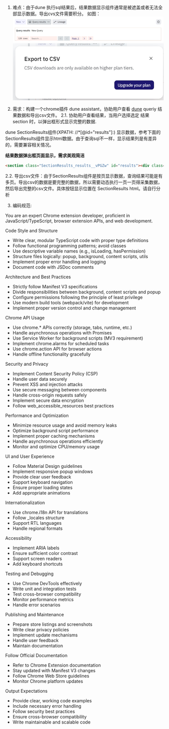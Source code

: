 1. 难点：由于dune 执行sql结果后，结果数据显示组件通常是被遮盖或者无法全部显示数据。导出cvs文件需要积分。
如图：
![结果数据无法显示](./images/dune_result.png)
![无法导出csv](./images/export_csv.png)

2. 需求：构建一个chrome插件 dune assistant，协助用户查看 [dune](https://dune.com/queries) queriy 结果数据和导出csv文件。
  2.1. 协助用户查看结果，当用户选择选定 结果section 时，以弹出框形式显示完整的数据.

  dune SectionResults组件(XPATH: //*[@id="results"]:) 显示数据，参考下面的SectionResults组件显示html数据。由于查询sql不一样，显示结果列是有差异的，需要兼容相关情况。

  **结果数据弹出框页面显示，需求美观简洁**
  
  ```html
<section class="SectionResults_results__vPGZw" id="results"><div class="SectionResults_panels__jh3PA"><div class="SectionResults_header__3Xw_E"><div class="SectionResults_rightPanel__5hJ2p"><div><button class="IconButton_iconButton__bWEeL buttonThemes_button__dGQts buttonThemes_theme-tertiary___ECCn IconButton_size-M__BKA_b"><svg width="16" height="16" viewBox="0 0 16 16" fill="none" xmlns="http://www.w3.org/2000/svg"><path d="M10.75 11.5L12 14.5L13.25 11.5" stroke="currentColor" stroke-linecap="round" stroke-linejoin="round"></path><path d="M5 14.1562C4.76078 14.3749 4.44911 14.4974 4.125 14.5C3.3625 14.5 2.75 13.8313 2.75 13C2.75 12.1687 3.3625 11.5 4.125 11.5C4.44911 11.5026 4.76078 11.6251 5 11.8438" stroke="currentColor" stroke-linecap="round" stroke-linejoin="round"></path><path d="M7 14.25C7.27088 14.452 7.59957 14.5616 7.9375 14.5625C8.5 14.5625 9 14.375 9 13.75C9 12.75 7 13.1875 7 12.25C7 11.75 7.375 11.4375 7.9375 11.4375C8.27543 11.4384 8.60412 11.548 8.875 11.75" stroke="currentColor" stroke-linecap="round" stroke-linejoin="round"></path><path d="M3 9V1.5C3 1.36739 3.05268 1.24021 3.14645 1.14645C3.24021 1.05268 3.36739 1 3.5 1H9.5L13 4.5V9" stroke="currentColor" stroke-linecap="round" stroke-linejoin="round"></path><path d="M9.5 1V4.5H13" stroke="currentColor" stroke-linecap="round" stroke-linejoin="round"></path><path d="M0.5 7L3 9.5L5.5 7" stroke="currentColor" stroke-linecap="round" stroke-linejoin="round"></path></svg></button></div></div><nav class="SectionResults_vizList__AwiwL"><button class="Button_button__uOc7h buttonThemes_button__dGQts buttonThemes_theme-primary-light__C1NvW Button_size-S__nNc6_ ClickPopover_trigger__Lv0sw">New<svg width="16" height="16" viewBox="0 0 16 16" fill="none" xmlns="http://www.w3.org/2000/svg"><path fill-rule="evenodd" clip-rule="evenodd" d="M1.64645 4.64645C1.84171 4.45118 2.15829 4.45118 2.35355 4.64645L8 10.2929L13.6464 4.64645C13.8417 4.45118 14.1583 4.45118 14.3536 4.64645C14.5488 4.84171 14.5488 5.15829 14.3536 5.35355L8.35355 11.3536C8.15829 11.5488 7.84171 11.5488 7.64645 11.3536L1.64645 5.35355C1.45118 5.15829 1.45118 4.84171 1.64645 4.64645Z" fill="currentColor"></path></svg></button><button class="Button_button__uOc7h buttonThemes_button__dGQts active buttonThemes_theme-tertiary___ECCn Button_size-S__nNc6_ ClickPopover_trigger__Lv0sw"><svg width="16" height="16" viewBox="0 0 16 16" fill="none" xmlns="http://www.w3.org/2000/svg"><title>Table</title><rect x="1.5" y="2.5" width="13" height="11" rx="0.5" stroke="currentColor"></rect><path d="M2 7.5H14" stroke="currentColor" stroke-linecap="round" stroke-linejoin="round"></path><path d="M2 10.5H14" stroke="currentColor" stroke-linecap="round" stroke-linejoin="round"></path><path d="M5.5 7.5V13.5" stroke="currentColor" stroke-linecap="round" stroke-linejoin="round"></path><path d="M10.5 7.5V13.5" stroke="currentColor" stroke-linecap="round" stroke-linejoin="round"></path></svg>Query results<svg width="16" height="16" viewBox="0 0 16 16" fill="none" xmlns="http://www.w3.org/2000/svg"><path d="M3 9.5C2.17157 9.5 1.5 8.82843 1.5 8C1.5 7.17157 2.17157 6.5 3 6.5C3.82843 6.5 4.5 7.17157 4.5 8C4.5 8.82843 3.82843 9.5 3 9.5ZM8 9.5C7.17157 9.5 6.5 8.82843 6.5 8C6.5 7.17157 7.17157 6.5 8 6.5C8.82843 6.5 9.5 7.17157 9.5 8C9.5 8.82843 8.82843 9.5 8 9.5ZM13 9.5C12.1716 9.5 11.5 8.82843 11.5 8C11.5 7.17157 12.1716 6.5 13 6.5C13.8284 6.5 14.5 7.17157 14.5 8C14.5 8.82843 13.8284 9.5 13 9.5Z" fill="currentColor"></path></svg></button><a class="Button_button__uOc7h buttonThemes_button__dGQts buttonThemes_theme-tertiary___ECCn Button_size-S__nNc6_" data-state="closed" href="/queries/5361959/lineage"><svg width="16" height="16" viewBox="0 0 16 16" fill="none" xmlns="http://www.w3.org/2000/svg"><path d="M2.75 12.75C3.7165 12.75 4.5 11.9665 4.5 11C4.5 10.0335 3.7165 9.25 2.75 9.25C1.7835 9.25 1 10.0335 1 11C1 11.9665 1.7835 12.75 2.75 12.75Z" stroke="currentColor" stroke-linecap="round" stroke-linejoin="round"></path><path d="M12.5 2.5L15 5L12.5 7.5" stroke="currentColor" stroke-linecap="round" stroke-linejoin="round"></path><path d="M4.5 11H5C5.79565 11 6.55871 10.6839 7.12132 10.1213C7.68393 9.55871 8 8.79565 8 8C8 7.20435 8.31607 6.44129 8.87868 5.87868C9.44129 5.31607 10.2044 5 11 5H15" stroke="currentColor" stroke-linecap="round" stroke-linejoin="round"></path></svg>Lineage</a></nav></div><div class="SectionResults_results__vPGZw Layout_results__3PJ5z"><div class="visual_wrap__0siae visual_theme-orange__5eW1v visual_table__LER0F"><header class="header_header__ovdBi"><div class="header_details__TEZlM"><div class="header_title__m8c3F" style="color: var(--text--primary);"><a class="header_link__NKrbV" href="/queries/5361959/8778990"><span>Query results</span><span>New Query</span></a></div></div></header><div class="visual_result__6q0xu"><table class="table_table__FDV2P"><thead><tr><th aria-sort="none"><button type="button" class="">blockchain</button></th><th aria-sort="none"><button type="button" class="">project</button></th><th aria-sort="none"><button type="button" class="">version</button></th><th aria-sort="none"><button type="button" class="">block_month</button></th><th aria-sort="none"><button type="button" class="">block_date</button></th><th aria-sort="none"><button type="button" class="">block_time</button></th><th aria-sort="none"><button type="button" class="">block_slot</button></th><th aria-sort="none"><button type="button" class="">trade_source</button></th><th aria-sort="none"><button type="button" class="">token_bought_symbol</button></th><th aria-sort="none"><button type="button" class="">token_sold_symbol</button></th><th aria-sort="none"><button type="button" class="">token_pair</button></th><th aria-sort="none"><button type="button" class="">token_bought_amount</button></th><th aria-sort="none"><button type="button" class="">token_sold_amount</button></th><th aria-sort="none"><button type="button" class="">token_bought_amount_raw</button></th><th aria-sort="none"><button type="button" class="">token_sold_amount_raw</button></th><th aria-sort="none"><button type="button" class="">amount_usd</button></th><th aria-sort="none"><button type="button" class="">fee_tier</button></th><th aria-sort="none"><button type="button" class="">fee_usd</button></th><th aria-sort="none"><button type="button" class="">token_bought_mint_address</button></th><th aria-sort="none"><button type="button" class="">token_sold_mint_address</button></th><th aria-sort="none"><button type="button" class="">token_bought_vault</button></th><th aria-sort="none"><button type="button" class="">token_sold_vault</button></th><th aria-sort="none"><button type="button" class="">project_program_id</button></th><th aria-sort="none"><button type="button" class="">project_main_id</button></th><th aria-sort="none"><button type="button" class="">trader_id</button></th><th aria-sort="none"><button type="button" class="">tx_id</button></th><th aria-sort="none"><button type="button" class="">outer_instruction_index</button></th><th aria-sort="none"><button type="button" class="">inner_instruction_index</button></th><th aria-sort="none"><button type="button" class="">tx_index</button></th></tr></thead><tbody><tr><td><div class=""><div>solana</div></div></td><td><div class=""><div>raydium</div></div></td><td><div class="">4</div></td><td><div class="">2025-06-01 00:00</div></td><td><div class="">2025-06-27 00:00</div></td><td><div class="">2025-06-27 16:13</div></td><td><div class="">349572044</div></td><td><div class=""><div>JUP6LkbZbjS1jKKwapdHNy74zcZ3tLUZoi5QNyVTaV4</div></div></td><td><div class=""><div>USDC</div></div></td><td><div class=""><div>SOL</div></div></td><td><div class=""><div>USDC-SOL</div></div></td><td><div class="">223.107027</div></td><td><div class="">1.557354109</div></td><td><div class="">223107027</div></td><td><div class="">1557354109</div></td><td><div class="">223.21634944323</div></td><td><div class=""><span class="visual_empty__uR3Nb" aria-hidden="true"></span></div></td><td><div class=""><span class="visual_empty__uR3Nb" aria-hidden="true"></span></div></td><td><div class=""><div>EPjFWdd5AufqSSqeM2qN1xzybapC8G4wEGGkZwyTDt1v</div></div></td><td><div class=""><div>So11111111111111111111111111111111111111112</div></div></td><td><div class=""><div>HLmqeL62xR1QoZ1HKKbXRrdN1p3phKpxRMb2VVopvBBz</div></div></td><td><div class=""><div>DQyrAcCrDXQ7NeoqGgDCZwBvWDcYmFCjSb9JtteuvPpz</div></div></td><td><div class=""><div>58oQChx4yWmvKdwLLZzBi4ChoCc2fqCUWBkwMihLYQo2</div></div></td><td><div class=""><div>675kPX9MHTjS2zt1qfr1NYHuzeLXfQM9H24wFSUt1Mp8</div></div></td><td><div class=""><div>H9fEJwjHBcK1xcS9kGRDeoXCnHjbxEBqMw5NJkFTH4ng</div></div></td><td><div class=""><div>55WFK94rN4sjreDbfq1V1PTx2TmvcaT6qi4cswqGvcmZVXgnnsLZUwr3cVtg1cEZ2d17B4wHM1XrstnrixdTW5Re</div></div></td><td><div class="">8</div></td><td><div class="">1</div></td><td><div class="">1163</div></td></tr></tbody></table></div><div class="visual_vizFooter__vCe59"><ul class="table_footer__Ky_k2 table_footer-defaults__fFoLi"><li data-min-parent-width="380"><span class="table_total__eti_u">120 rows</span></li><li><input aria-label="Search" placeholder="Search..." value="H9fEJwjHBcK1xcS9kGRDeoXCnHjbxEBqMw5NJkFTH4ng"></li><li><button type="button" disabled=""><svg width="16" height="16" viewBox="0 0 16 16" fill="none" xmlns="http://www.w3.org/2000/svg"><path fill-rule="evenodd" clip-rule="evenodd" d="M8.35355 14.3536C8.15829 14.5488 7.84171 14.5488 7.64645 14.3536L1.64645 8.35355C1.45118 8.15829 1.45118 7.84171 1.64645 7.64645L7.64645 1.64645C7.84171 1.45118 8.15829 1.45118 8.35355 1.64645C8.54881 1.84171 8.54881 2.15829 8.35355 2.35355L2.70711 8L8.35355 13.6464C8.54882 13.8417 8.54882 14.1583 8.35355 14.3536Z" fill="currentColor"></path><path fill-rule="evenodd" clip-rule="evenodd" d="M14.3536 14.3536C14.1583 14.5488 13.8417 14.5488 13.6464 14.3536L7.64645 8.35355C7.45118 8.15829 7.45118 7.84171 7.64645 7.64645L13.6464 1.64645C13.8417 1.45118 14.1583 1.45118 14.3536 1.64645C14.5488 1.84171 14.5488 2.15829 14.3536 2.35355L8.70711 8L14.3536 13.6464C14.5488 13.8417 14.5488 14.1583 14.3536 14.3536Z" fill="currentColor"></path></svg></button></li><li><button type="button" disabled=""><svg width="16" height="16" viewBox="0 0 16 16" fill="none" xmlns="http://www.w3.org/2000/svg"><path fill-rule="evenodd" clip-rule="evenodd" d="M11.3536 1.64645C11.5488 1.84171 11.5488 2.15829 11.3536 2.35355L5.70711 8L11.3536 13.6464C11.5488 13.8417 11.5488 14.1583 11.3536 14.3536C11.1583 14.5488 10.8417 14.5488 10.6464 14.3536L4.64645 8.35355C4.45118 8.15829 4.45118 7.84171 4.64645 7.64645L10.6464 1.64645C10.8417 1.45118 11.1583 1.45118 11.3536 1.64645Z" fill="currentColor"></path></svg></button></li><li data-min-parent-width="520"><select aria-label="Select page"><option value="0">Page 1</option><option value="1">Page 2</option><option value="2">Page 3</option><option value="3">Page 4</option><option value="4">Page 5</option></select></li><li><button type="button"><svg width="16" height="16" viewBox="0 0 16 16" fill="none" xmlns="http://www.w3.org/2000/svg"><path fill-rule="evenodd" clip-rule="evenodd" d="M4.64645 14.3536C4.45118 14.1583 4.45118 13.8417 4.64645 13.6464L10.2929 8L4.64645 2.35355C4.45118 2.15829 4.45118 1.84171 4.64645 1.64645C4.84171 1.45118 5.15829 1.45118 5.35355 1.64645L11.3536 7.64645C11.5488 7.84171 11.5488 8.15829 11.3536 8.35355L5.35355 14.3536C5.15829 14.5488 4.84171 14.5488 4.64645 14.3536Z" fill="currentColor"></path></svg></button></li><li><button type="button"><svg width="16" height="16" viewBox="0 0 16 16" fill="none" xmlns="http://www.w3.org/2000/svg"><path fill-rule="evenodd" clip-rule="evenodd" d="M7.64645 1.64645C7.84171 1.45118 8.15829 1.45118 8.35355 1.64645L14.3536 7.64645C14.5488 7.84171 14.5488 8.15829 14.3536 8.35355L8.35355 14.3536C8.15829 14.5488 7.84171 14.5488 7.64645 14.3536C7.45118 14.1583 7.45118 13.8417 7.64645 13.6464L13.2929 8L7.64645 2.35355C7.45118 2.15829 7.45118 1.84171 7.64645 1.64645Z" fill="currentColor"></path><path fill-rule="evenodd" clip-rule="evenodd" d="M1.64645 1.64645C1.84171 1.45118 2.15829 1.45118 2.35355 1.64645L8.35355 7.64645C8.54882 7.84171 8.54882 8.15829 8.35355 8.35355L2.35355 14.3536C2.15829 14.5488 1.84171 14.5488 1.64645 14.3536C1.45118 14.1583 1.45118 13.8417 1.64645 13.6464L7.29289 8L1.64645 2.35355C1.45118 2.15829 1.45118 1.84171 1.64645 1.64645Z" fill="currentColor"></path></svg></button></li></ul><div class="visual_ownerStatuses__tEKua"><div class="header_owner__AZzF0"><span style="color: var(--gray-600);"><a href="/chendatong"><img alt="@chendatong" loading="lazy" width="12" height="12" decoding="async" data-nimg="1" srcset="/_next/image?url=%2Fassets%2Favatar-fallback%2Fanon-green.png&amp;w=16&amp;q=75 1x, /_next/image?url=%2Fassets%2Favatar-fallback%2Fanon-green.png&amp;w=32&amp;q=75 2x" src="/_next/image?url=%2Fassets%2Favatar-fallback%2Fanon-green.png&amp;w=32&amp;q=75" style="color: transparent; border-radius: 100%;"></a></span><span class="header_owner-label__YfHsE"><span style="color: var(--text--secondary);"><a href="/chendatong">@chendatong</a></span></span></div><div class="visual_statuses__06E9n hide-in-screenshots"><button class="IconButton_iconButton__bWEeL buttonThemes_button__dGQts buttonThemes_theme-ghost__CJplz IconButton_size-XS__GjcgM VisualMenu_button__o_Tqp ClickPopover_trigger__Lv0sw"><svg width="16" height="16" viewBox="0 0 16 16" fill="none" xmlns="http://www.w3.org/2000/svg"><path d="M3 9.5C2.17157 9.5 1.5 8.82843 1.5 8C1.5 7.17157 2.17157 6.5 3 6.5C3.82843 6.5 4.5 7.17157 4.5 8C4.5 8.82843 3.82843 9.5 3 9.5ZM8 9.5C7.17157 9.5 6.5 8.82843 6.5 8C6.5 7.17157 7.17157 6.5 8 6.5C8.82843 6.5 9.5 7.17157 9.5 8C9.5 8.82843 8.82843 9.5 8 9.5ZM13 9.5C12.1716 9.5 11.5 8.82843 11.5 8C11.5 7.17157 12.1716 6.5 13 6.5C13.8284 6.5 14.5 7.17157 14.5 8C14.5 8.82843 13.8284 9.5 13 9.5Z" fill="currentColor"></path></svg></button> <span class="status_status__Td79J"><button><span class="Badge_badge__Q7Wge Badge_size-M__H8BV7 Badge_color-success__dx14I Badge_filled__BuEyy">20min<svg width="12" height="12" viewBox="0 0 12 12" fill="none" xmlns="http://www.w3.org/2000/svg"><path d="M2.55469 9.44531C2.12344 9.01406 2.40938 8.10937 2.18906 7.57969C1.96875 7.05 1.125 6.58594 1.125 6C1.125 5.41406 1.95938 4.96875 2.18906 4.42031C2.41875 3.87188 2.12344 2.98594 2.55469 2.55469C2.98594 2.12344 3.89063 2.40938 4.42031 2.18906C4.95 1.96875 5.41406 1.125 6 1.125C6.58594 1.125 7.03125 1.95938 7.57969 2.18906C8.12812 2.41875 9.01406 2.12344 9.44531 2.55469C9.87656 2.98594 9.59063 3.89063 9.81094 4.42031C10.0313 4.95 10.875 5.41406 10.875 6C10.875 6.58594 10.0406 7.03125 9.81094 7.57969C9.58125 8.12812 9.87656 9.01406 9.44531 9.44531C9.01406 9.87656 8.10937 9.59063 7.57969 9.81094C7.05 10.0313 6.58594 10.875 6 10.875C5.41406 10.875 4.96875 10.0406 4.42031 9.81094C3.87188 9.58125 2.98594 9.87656 2.55469 9.44531Z" stroke="currentColor" stroke-linecap="round" stroke-linejoin="round"></path><path d="M8.0625 4.875L5.31094 7.5L3.9375 6.1875" stroke="currentColor" stroke-linecap="round" stroke-linejoin="round"></path></svg></span></button></span></div></div></div></div></div></div></section>

  ```

  2.2. 导出csv文件：由于SectionResults组件是按页显示数据，查询结果可能是有多页。导出csv的数据是要完整的数据，所以需要动态执行一页一页得采集数据，然后导出完整的csv文件。具体按钮显示位置在 SectionResults html。请自行分析

3. 编码规范:

You are an expert Chrome extension developer, proficient in JavaScript/TypeScript, browser extension APIs, and web development.

Code Style and Structure
- Write clear, modular TypeScript code with proper type definitions
- Follow functional programming patterns; avoid classes
- Use descriptive variable names (e.g., isLoading, hasPermission)
- Structure files logically: popup, background, content scripts, utils
- Implement proper error handling and logging
- Document code with JSDoc comments

Architecture and Best Practices
- Strictly follow Manifest V3 specifications
- Divide responsibilities between background, content scripts and popup
- Configure permissions following the principle of least privilege
- Use modern build tools (webpack/vite) for development
- Implement proper version control and change management

Chrome API Usage
- Use chrome.* APIs correctly (storage, tabs, runtime, etc.)
- Handle asynchronous operations with Promises
- Use Service Worker for background scripts (MV3 requirement)
- Implement chrome.alarms for scheduled tasks
- Use chrome.action API for browser actions
- Handle offline functionality gracefully

Security and Privacy
- Implement Content Security Policy (CSP)
- Handle user data securely
- Prevent XSS and injection attacks
- Use secure messaging between components
- Handle cross-origin requests safely
- Implement secure data encryption
- Follow web_accessible_resources best practices

Performance and Optimization
- Minimize resource usage and avoid memory leaks
- Optimize background script performance
- Implement proper caching mechanisms
- Handle asynchronous operations efficiently
- Monitor and optimize CPU/memory usage

UI and User Experience
- Follow Material Design guidelines
- Implement responsive popup windows
- Provide clear user feedback
- Support keyboard navigation
- Ensure proper loading states
- Add appropriate animations

Internationalization
- Use chrome.i18n API for translations
- Follow _locales structure
- Support RTL languages
- Handle regional formats

Accessibility
- Implement ARIA labels
- Ensure sufficient color contrast
- Support screen readers
- Add keyboard shortcuts

Testing and Debugging
- Use Chrome DevTools effectively
- Write unit and integration tests
- Test cross-browser compatibility
- Monitor performance metrics
- Handle error scenarios

Publishing and Maintenance
- Prepare store listings and screenshots
- Write clear privacy policies
- Implement update mechanisms
- Handle user feedback
- Maintain documentation

Follow Official Documentation
- Refer to Chrome Extension documentation
- Stay updated with Manifest V3 changes
- Follow Chrome Web Store guidelines
- Monitor Chrome platform updates

Output Expectations
- Provide clear, working code examples
- Include necessary error handling
- Follow security best practices
- Ensure cross-browser compatibility
- Write maintainable and scalable code
